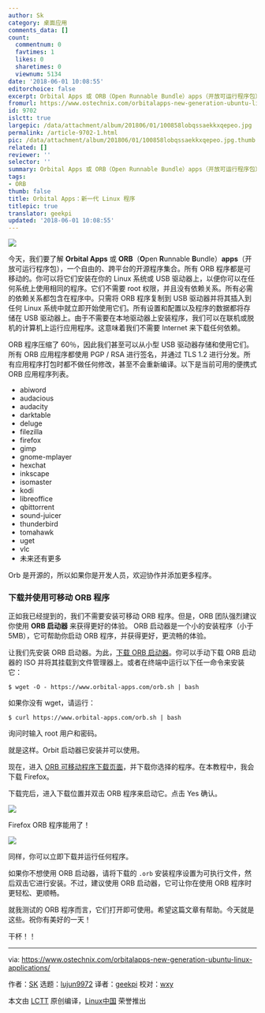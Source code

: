 ```yaml
---
author: Sk
category: 桌面应用
comments_data: []
count:
  commentnum: 0
  favtimes: 1
  likes: 0
  sharetimes: 0
  viewnum: 5134
date: '2018-06-01 10:08:55'
editorchoice: false
excerpt: Orbital Apps 或 ORB（Open Runnable Bundle）apps（开放可运行程序包），一个自由的、跨平台的开源程序集合
fromurl: https://www.ostechnix.com/orbitalapps-new-generation-ubuntu-linux-applications/
id: 9702
islctt: true
largepic: /data/attachment/album/201806/01/100858lobqssaekkxqepeo.jpg
permalink: /article-9702-1.html
pic: /data/attachment/album/201806/01/100858lobqssaekkxqepeo.jpg.thumb.jpg
related: []
reviewer: ''
selector: ''
summary: Orbital Apps 或 ORB（Open Runnable Bundle）apps（开放可运行程序包），一个自由的、跨平台的开源程序集合
tags:
- ORB
thumb: false
title: Orbital Apps：新一代 Linux 程序
titlepic: true
translator: geekpi
updated: '2018-06-01 10:08:55'
---
```


![](/data/attachment/album/201806/01/100858lobqssaekkxqepeo.jpg)


今天，我们要了解 **Orbital Apps** 或 **ORB**（**O**pen **R**unnable **B**undle）**apps**（开放可运行程序包），一个自由的、跨平台的开源程序集合。所有 ORB 程序都是可移动的。你可以将它们安装在你的 Linux 系统或 USB 驱动器上，以便你可以在任何系统上使用相同的程序。它们不需要 root 权限，并且没有依赖关系。所有必需的依赖关系都包含在程序中。只需将 ORB 程序复制到 USB 驱动器并将其插入到任何 Linux 系统中就立即开始使用它们。所有设置和配置以及程序的数据都将存储在 USB 驱动器上。由于不需要在本地驱动器上安装程序，我们可以在联机或脱机的计算机上运行应用程序。这意味着我们不需要 Internet 来下载任何依赖。


ORB 程序压缩了 60％，因此我们甚至可以从小型 USB 驱动器存储和使用它们。所有 ORB 应用程序都使用 PGP / RSA 进行签名，并通过 TLS 1.2 进行分发。所有应用程序打包时都不做任何修改，甚至不会重新编译。以下是当前可用的便携式 ORB 应用程序列表。


* abiword
* audacious
* audacity
* darktable
* deluge
* filezilla
* firefox
* gimp
* gnome-mplayer
* hexchat
* inkscape
* isomaster
* kodi
* libreoffice
* qbittorrent
* sound-juicer
* thunderbird
* tomahawk
* uget
* vlc
* 未来还有更多


Orb 是开源的，所以如果你是开发人员，欢迎协作并添加更多程序。


### 下载并使用可移动 ORB 程序


正如我已经提到的，我们不需要安装可移动 ORB 程序。但是，ORB 团队强烈建议你使用 **ORB 启动器** 来获得更好的体验。 ORB 启动器是一个小的安装程序（小于 5MB），它可帮助你启动 ORB 程序，并获得更好，更流畅的体验。


让我们先安装 ORB 启动器。为此，[下载 ORB 启动器](https://www.orbital-apps.com/documentation/orb-launcher-all-installers)。你可以手动下载 ORB 启动器的 ISO 并将其挂载到文件管理器上。或者在终端中运行以下任一命令来安装它：



```
$ wget -O - https://www.orbital-apps.com/orb.sh | bash

```

如果你没有 wget，请运行：



```
$ curl https://www.orbital-apps.com/orb.sh | bash

```

询问时输入 root 用户和密码。


就是这样。Orbit 启动器已安装并可以使用。


现在，进入 [ORB 可移动程序下载页面](https://www.orbital-apps.com/download/portable_apps_linux/)，并下载你选择的程序。在本教程中，我会下载 Firefox。


下载完后，进入下载位置并双击 ORB 程序来启动它。点击 Yes 确认。


![](/data/attachment/album/201806/01/100859vz6m5g5cuuutqkef.png)


Firefox ORB 程序能用了！


![](/data/attachment/album/201806/01/100902rqqvddddrvq1rgdk.png)


同样，你可以立即下载并运行任何程序。


如果你不想使用 ORB 启动器，请将下载的 `.orb` 安装程序设置为可执行文件，然后双击它进行安装。不过，建议使用 ORB 启动器，它可让你在使用 ORB 程序时更轻松、更顺畅。


就我测试的 ORB 程序而言，它们打开即可使用。希望这篇文章有帮助。今天就是这些。祝你有美好的一天！


干杯！！




---


via: <https://www.ostechnix.com/orbitalapps-new-generation-ubuntu-linux-applications/>


作者：[SK](https://www.ostechnix.com/author/sk/) 选题：[lujun9972](https://github.com/lujun9972) 译者：[geekpi](https://github.com/geekpi) 校对：[wxy](https://github.com/wxy)


本文由 [LCTT](https://github.com/LCTT/TranslateProject) 原创编译，[Linux中国](https://linux.cn/) 荣誉推出